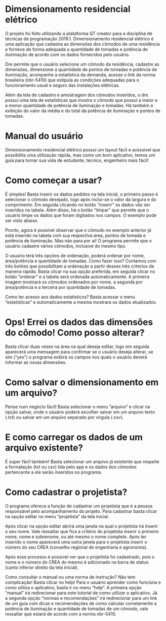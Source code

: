 # Dimensionamento residencial elétrico

O projeto foi feito utilizando a plataforma QT creator para a disciplina de técnicas de programação 2019.1.  Dimensionamento residencial elétrico é uma aplicação que cadastra as dimensões dos cômodos de uma residência e fornece de forma adequada a quantidade de tomadas e potência de iluminação de acordo com os dados fornecidos pelo usuário.

Dre permite que o usuário selecione um cômodo da residência, cadastre as dimensões, dimensione a quantidade de pontos de tomadas e potência de iluminação, acompanhe a estatística da demanda, acesse o link da norma brasileira (nbr-5410) que estipula as condições adequadas para o funcionamento usual e seguro das instalações elétricas.


 




Além da tela de cadastro e amostragem dos cômodos inseridos, o dre possui uma tela de estatísticas que mostra o cômodo que possui a maior e a menor quantidade de potência de iluminação e tomadas. Há também a exibição do valor da média e do total da potência de iluminação e pontos de tomadas.
 

# Manual do usuário 
Dimensionamento residencial elétrico possui um layout fácil e acessível que possibilita uma utilização rápida, mas como um bom aplicativo, temos um guia para tornar sua vida de estudante, técnico, engenheiro mais fácil!



# Como começar a usar?
É simples! Basta inserir os dados pedidos na tela inicial, o primeiro passo é selecionar o cômodo desejado, logo após inclui-se o valor da largura e do comprimento. Em seguida clicando no botão “inserir” os dados vão ser inseridos na tabela. Além disso, há o botão “limpar” que permite que o usuário limpe os dados que foram digitados nos campos. O exemplo pode ser visto abaixo. 

 
 

Pronto, agora é possível observar que o cômodo no exemplo anterior já está inserido na tabela com sua respectiva área, pontos de tomada e potência de iluminação.  Mas não para por ai! O programa permite que o usuário cadastre vários cômodos, inclusive do mesmo tipo. 
  
O usuario terá três opções de ordenação, poderá ordenar por nome, área/potência e quantidade de tomadas. Como fazer isso?
Contamos com três botões que possibilitam a ordenação a partir desses três criterios de maneira rápida. Basta clicar na sua opção preferida, em seguida clicar no botão “ordenar” e a tabela será ordenada automaticamente. A primeira imagem mostrará os cômodos ordenados por nome, a segunda por área/potência e a terceira por quantidade de tomadas.
 
 
 

Como ter acesso aos dados estatísticos?
Basta acessar o menu “estatísticas” e automaticamente a mesma mostrara os dados atualizados.
 










# Ops! Errei os dados das dimensões do cômodo! Como posso alterar? 
Basta clicar duas vezes na área na qual deseja editar, logo em seguida aparecerá uma mensagem para confirmar se o usuário deseja alterar, se sim (“yes”) o programa exibirá os campos nos quais o usuário deverá informar as novas dimensões.

 
 
 

# Como salvar o dimensionamento em um arquivo?
Pense num negócio fácil! Basta selecionar o menu ”arquivo” e clicar na opção salvar, onde o usuário poderá escolher salvar em um arquivo texto (.txt) ou salvar em um arquivo separado por virgula (.csv).

 








# E como carregar os dados de um arquivo existente?
É super fácil também! Basta selecionar um arquivo já existente que respeite a formatação (txt ou csv) lida pelo app e os dados dos cômodos pertencente a ele serão inseridos no programa. 
 








 # Como cadastrar o projetista?
O programa oferece a função de cadastrar um projetista que é a pessoa responsável pelo acompanhamento do projeto. Para cadastrar basta clicar na opção editar no menu “projetista” da tela inicial.

 







Após clicar na opção editar abrirá uma janela na qual o projetista irá inserir o seu nome. Vale ressaltar que fica a critério do projetista inserir o primeiro nome, nome e sobrenome, ou até mesmo o nome completo. Após ter inserido o nome aparecerá uma outra janela para o projetista inserir o número do seu CREA (conselho regional de engenharia e agronomia).
 






 











Após esse processo é possível ver que o projetista foi cadastrado, pois o nome e o número do CREA do mesmo é adicionado na barra de status (canto inferior direito da tela inicial).

 







Como consultar o manual ou uma norma de instrução? Não tem complicação! Basta clicar no help!
Para o usuário aprender como funciona e como utiliza o aplicativo, basta ir no menu “help”. A primeira opção “manual” irá redirecionar para este tutorial de como utilizar o aplicativo. Já a segunda opção “normas e recomendações” irá redirecionar para um link de um guia com dicas e recomendações de como calcular corretamente a potência de iluminação e quantidade de tomadas de um cômodo, vale ressaltar que estará de acordo com a norma nbr-5410. 
 

 



